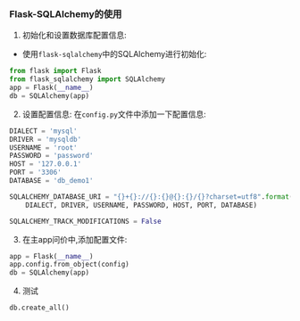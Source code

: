 ### Flask-SQLAlchemy的使用
1. 初始化和设置数据库配置信息:
* 使用`flask-sqlalchemy`中的SQLAlchemy进行初始化:
```python
from flask import Flask
from flask_sqlalchemy import SQLAlchemy
app = Flask(__name__)
db = SQLAlchemy(app)
```
2. 设置配置信息: 在`config.py`文件中添加一下配置信息:
```python
DIALECT = 'mysql'
DRIVER = 'mysqldb'
USERNAME = 'root'
PASSWORD = 'password'
HOST = '127.0.0.1'
PORT = '3306'
DATABASE = 'db_demo1'

SQLALCHEMY_DATABASE_URI = "{}+{}://{}:{}@{}:{}/{}?charset=utf8".format(
    DIALECT, DRIVER, USERNAME, PASSWORD, HOST, PORT, DATABASE)

SQLALCHEMY_TRACK_MODIFICATIONS = False
```
3. 在主app问价中,添加配置文件:
```python
app = Flask(__name__)
app.config.from_object(config)
db = SQLAlchemy(app)
```
4. 测试
```python
db.create_all()
```
